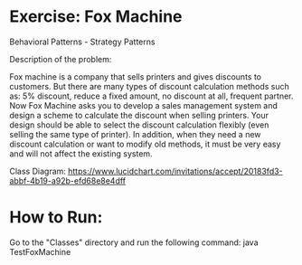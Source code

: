 # Exercise: Fox Machine
Behavioral Patterns - Strategy Patterns

Description of the problem:

Fox machine is a company that sells printers and gives discounts to customers. But there are many types of discount calculation methods such as: 5% discount, reduce a fixed amount, no discount at all, frequent partner. Now Fox Machine asks you to develop a sales management system and design a scheme to calculate the discount when selling printers. Your design should be able to select the discount calculation flexibly (even selling the same type of printer). In addition, when they need a new discount calculation or want to modify old methods, it must be very easy and will not affect the existing system.

Class Diagram:
https://www.lucidchart.com/invitations/accept/20183fd3-abbf-4b19-a92b-efd68e8e4dff

# How to Run:

Go to the "Classes" directory and run the following command:
java TestFoxMachine
